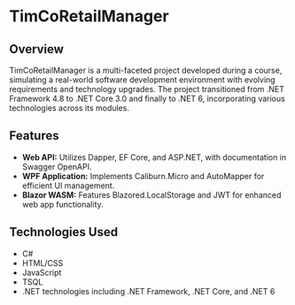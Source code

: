 # TimCoRetailManager

## Overview
TimCoRetailManager is a multi-faceted project developed during a course, simulating a real-world software development environment with evolving requirements and technology upgrades. The project transitioned from .NET Framework 4.8 to .NET Core 3.0 and finally to .NET 6, incorporating various technologies across its modules.

## Features
- **Web API:** Utilizes Dapper, EF Core, and ASP.NET, with documentation in Swagger OpenAPI.
- **WPF Application:** Implements Caliburn.Micro and AutoMapper for efficient UI management.
- **Blazor WASM:** Features Blazored.LocalStorage and JWT for enhanced web app functionality.

## Technologies Used
- C#
- HTML/CSS
- JavaScript
- TSQL
- .NET technologies including .NET Framework, .NET Core, and .NET 6
